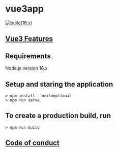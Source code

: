 # vue3app
[![build(16.x)](https://github.com/alecsandrapetruescu/vue3app/actions/workflows/build.yml/badge.svg)](https://github.com/alecsandrapetruescu/vue3app/actions/workflows/build.yml)
## [Vue3 Features](https://medium.com/js-dojo/vue-3-new-features-breaking-changes-a-migration-path-e075a9b3d3d5)

## Requirements
Node.js version 16.x
## Setup and staring the application
```
> npm install --omit=optional
> npm run serve
```

## To create a production build, run
```
> npm run build
```

## [Code of conduct](https://javascript-conference.com/code-of-conduct/)
